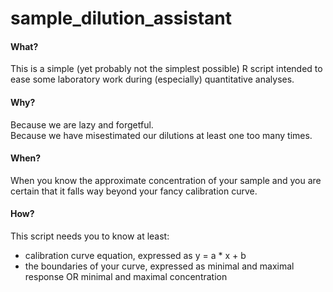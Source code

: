 # sample_dilution_assistant

#### What?
This is a simple (yet probably not the simplest possible) R script intended to ease some laboratory work during (especially) quantitative analyses.
  

#### Why?
Because we are lazy and forgetful.  
Because we have misestimated our dilutions at least one too many times.
  

#### When?
When you know the approximate concentration of your sample and you are certain that it falls way beyond your fancy calibration curve.
  

#### How?
This script needs you to know at least:
* calibration curve equation, expressed as y = a * x + b
* the boundaries of your curve, expressed as minimal and maximal response OR minimal and maximal concentration
